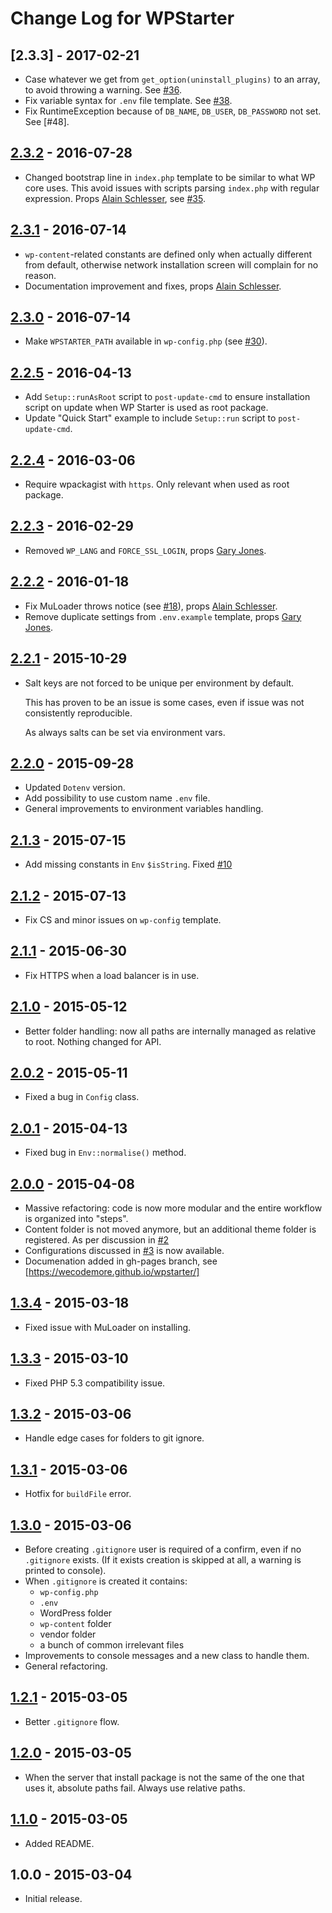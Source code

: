 # Change Log for WPStarter

## [2.3.3] - 2017-02-21

* Case whatever we get from `get_option(uninstall_plugins)` to an array, to avoid throwing a warning. See [#36].
* Fix variable syntax for `.env` file template. See [#38].
* Fix RuntimeException because of `DB_NAME`, `DB_USER`, `DB_PASSWORD` not set. See [#48].

## [2.3.2] - 2016-07-28

* Changed bootstrap line in `index.php` template to be similar to what WP core uses. This avoid issues with scripts parsing `index.php` with regular expression. Props [Alain Schlesser], see [#35].

## [2.3.1] - 2016-07-14

* `wp-content`-related constants are defined only when actually different from default, otherwise network installation screen will complain for no reason.
* Documentation improvement and fixes, props [Alain Schlesser].

## [2.3.0] - 2016-07-14

* Make `WPSTARTER_PATH` available in `wp-config.php` (see [#30]).

## [2.2.5] - 2016-04-13

* Add `Setup::runAsRoot` script to `post-update-cmd` to ensure installation script on update when WP Starter is used as root package.
* Update "Quick Start" example to include `Setup::run` script to `post-update-cmd`.

## [2.2.4] - 2016-03-06

* Require wpackagist with `https`. Only relevant when used as root package.

## [2.2.3] - 2016-02-29

* Removed `WP_LANG` and `FORCE_SSL_LOGIN`, props [Gary Jones].

## [2.2.2] - 2016-01-18

* Fix MuLoader throws notice (see [#18]), props [Alain Schlesser].
* Remove duplicate settings from `.env.example` template, props [Gary Jones].

## [2.2.1] - 2015-10-29

* Salt keys are not forced to be unique per environment by default.

  This has proven to be an issue is some cases, even if issue was not consistently reproducible.

  As always salts can be set via environment vars.

## [2.2.0] - 2015-09-28

* Updated `Dotenv` version.
* Add possibility to use custom name `.env` file.
* General improvements to environment variables handling.

## [2.1.3] - 2015-07-15

* Add missing constants in `Env` `$isString`. Fixed [#10]

## [2.1.2] - 2015-07-13

* Fix CS and minor issues on `wp-config` template.

## [2.1.1] - 2015-06-30

* Fix HTTPS when a load balancer is in use.

## [2.1.0] - 2015-05-12

* Better folder handling: now all paths are internally managed as relative to root. Nothing changed for API.

## [2.0.2] - 2015-05-11

* Fixed a bug in `Config` class.

## [2.0.1] - 2015-04-13

* Fixed bug in `Env::normalise()` method.

## [2.0.0] - 2015-04-08

* Massive refactoring: code is now more modular and the entire workflow is organized into "steps".
* Content folder is not moved anymore, but an additional theme folder is registered. As per discussion in [#2]
* Configurations discussed in [#3] is now available.
* Documenation added in gh-pages branch, see [https://wecodemore.github.io/wpstarter/]

## [1.3.4] - 2015-03-18

* Fixed issue with MuLoader on installing.

## [1.3.3] - 2015-03-10

* Fixed PHP 5.3 compatibility issue.

## [1.3.2] - 2015-03-06

* Handle edge cases for folders to git ignore.

## [1.3.1] - 2015-03-06

* Hotfix for `buildFile` error.

## [1.3.0] - 2015-03-06

* Before creating `.gitignore` user is required of a confirm, even if no `.gitignore` exists. (If it exists creation is skipped at all, a warning is printed to console).
* When `.gitignore` is created it contains:
	* `wp-config.php`
	* `.env`
	* WordPress folder
	* `wp-content` folder
	* vendor folder
	* a bunch of common irrelevant files
* Improvements to console messages and a new class to handle them.
* General refactoring.

## [1.2.1] - 2015-03-05

* Better `.gitignore` flow.

## [1.2.0] - 2015-03-05

* When the server that install package is not the same of the one that uses it, absolute paths fail. Always use relative paths.

## [1.1.0] - 2015-03-05

* Added README.

## 1.0.0 - 2015-03-04

* Initial release.

[https://wecodemore.github.io/wpstarter/]: https://wecodemore.github.io/wpstarter/

[Alain Schlesser]: https://github.com/schlessera
[Gary Jones]: https://github.com/GaryJones

[#38]: https://github.com/wecodemore/wpstarter/issues/38
[#36]: https://github.com/wecodemore/wpstarter/issues/36
[#35]: https://github.com/wecodemore/wpstarter/issues/35
[#30]: https://github.com/wecodemore/wpstarter/issues/30
[#18]: https://github.com/wecodemore/wpstarter/issues/18
[#10]: https://github.com/wecodemore/wpstarter/issues/10
[#3]: https://github.com/wecodemore/wpstarter/issues/3
[#2]: https://github.com/wecodemore/wpstarter/issues/2

[Unreleased]: https://github.com/wecodemore/wpstarter/compare/2.3.2...HEAD
[2.3.2]: https://github.com/wecodemore/wpstarter/compare/2.3.1...2.3.2
[2.3.1]: https://github.com/wecodemore/wpstarter/compare/2.3.0...2.3.1
[2.3.0]: https://github.com/wecodemore/wpstarter/compare/2.2.5...2.3.0
[2.2.5]: https://github.com/wecodemore/wpstarter/compare/2.2.4...2.2.5
[2.2.4]: https://github.com/wecodemore/wpstarter/compare/2.2.3...2.2.4
[2.2.3]: https://github.com/wecodemore/wpstarter/compare/2.2.2...2.2.3
[2.2.2]: https://github.com/wecodemore/wpstarter/compare/2.2.1...2.2.2
[2.2.1]: https://github.com/wecodemore/wpstarter/compare/2.2.0...2.2.1
[2.2.0]: https://github.com/wecodemore/wpstarter/compare/2.1.3...2.2.0
[2.1.3]: https://github.com/wecodemore/wpstarter/compare/2.1.2...2.1.3
[2.1.2]: https://github.com/wecodemore/wpstarter/compare/2.1.1...2.1.2
[2.1.1]: https://github.com/wecodemore/wpstarter/compare/2.1.0...2.1.1
[2.1.0]: https://github.com/wecodemore/wpstarter/compare/2.0.2...2.1.0
[2.0.2]: https://github.com/wecodemore/wpstarter/compare/2.0.1...2.0.2
[2.0.1]: https://github.com/wecodemore/wpstarter/compare/2.0.0...2.0.1
[2.0.0]: https://github.com/wecodemore/wpstarter/compare/1.3.4...2.0.0
[1.3.4]: https://github.com/wecodemore/wpstarter/compare/1.3.3...1.3.4
[1.3.3]: https://github.com/wecodemore/wpstarter/compare/1.3.2...1.3.3
[1.3.2]: https://github.com/wecodemore/wpstarter/compare/1.3.1...1.3.2
[1.3.1]: https://github.com/wecodemore/wpstarter/compare/1.3.0...1.3.1
[1.3.0]: https://github.com/wecodemore/wpstarter/compare/1.2.1...1.3.0
[1.2.1]: https://github.com/wecodemore/wpstarter/compare/1.2.0...1.2.1
[1.2.0]: https://github.com/wecodemore/wpstarter/compare/1.1.0...1.2.0
[1.1.0]: https://github.com/wecodemore/wpstarter/compare/1.0.0...1.1.0
